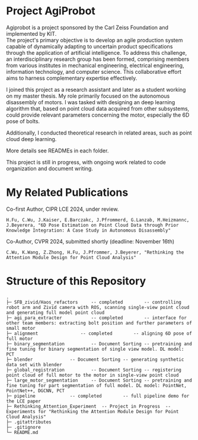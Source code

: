 # Project AgiProbot

Agiprobot is a project sponsored by the Carl Zeiss Foundation and implemented by KIT. 	
The project's primary objective is to develop an agile production system capable of dynamically adapting to uncertain product specifications through the application of artificial intelligence. To address this challenge, an interdisciplinary research group has been formed, comprising members from various institutes in mechanical engineering, electrical engineering, information technology, and computer science. This collaborative effort aims to harness complementary expertise effectively.

I joined this project as a research assistant and later as a student working on my master thesis. My role primarily focused on the autonomous disassembly of motors. I was tasked with designing an deep learning algorithm that, based on point cloud data acquired from other subsystems, could provide relevant parameters concerning the motor, especially the 6D pose of bolts. 

Additionally, I conducted theoretical research in related areas, such as point cloud deep learning.

More details see READMEs in each folder.

This project is still in progress, with ongoing work related to code organization and document writing.

# My Related Publications
Co-first Author, CIPR LCE 2024, under review.

	H.Fu, C.Wu, J.Kaiser, E.Barczakc, J.Pfrommerd, G.Lanzab, M.Heizmannc, J.Beyerera, "6D Pose Estimation on Point Cloud Data through Prior Knowledge Integration: A Case Study in Autonomous Disassembly"

Co-Author, CVPR 2024, submitted shortly (deadline: November 16th)

	C.Wu, K.Wang, Z.Zhong, H.Fu, J.Pfrommer, J.Beyerer, "Rethinking the Attention Module Design for Point Cloud Analysis"



# Structure of this Repository

```
.
├─ SFB_zivid/Haos_refactors		-- completed		-- controlling robot arm and Zivid camera with ROS, scanning single-view point cloud and generating full model point cloud 
├─ agi_para_extracter			-- completed		-- interface for other team members: extracting bolt position and further parameters of small motor
├─ alignment				-- completed		-- aligning 6D pose of full motor
├─ binary_segmentation			-- Document Sorting	-- pretraining and fine tuning for binary segmentation of single view model. DL model: PCT
├─ blender				-- Document Sorting	-- generating synthetic data set with blender 
├─ global_registration			-- Document Sorting	-- registering point cloud of full motor to the motor in single-view point cloud
├─ large_motor_segmentation		-- Document Sorting	-- pretraining and fine tuning for part segmentation of full model. DL model: PointNet, PointNet++, DGCNN, PCT
├─ pipeline				-- completed		-- full pipeline demo for the LCE paper
├─ Rethinking_Attention_Experiment	-- Project in Progress	-- Experiments for "Rethinking the Attention Module Design for Point Cloud Analysis"
├─ .gitattributes
├─ .gitignore
└─ README.md
```
